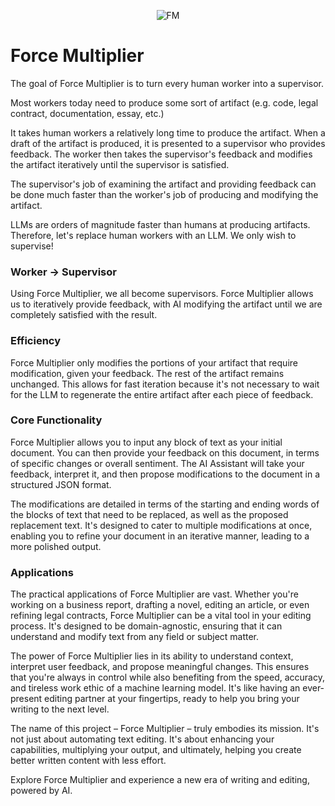 <p align="center">
  <img src="https://github.com/lspahija/force-multiplier/assets/44912218/d8569cc7-cb15-4a36-84e7-560a03651387" alt="FM">
</p>

# Force Multiplier

The goal of Force Multiplier is to turn every human worker into a supervisor.

Most workers today need to produce some sort of artifact (e.g. code, legal contract, documentation, essay, etc.)

It takes human workers a relatively long time to produce the artifact. When a draft of the artifact is produced, it is presented to a supervisor who provides feedback.
The worker then takes the supervisor's feedback and modifies the artifact iteratively until the supervisor is satisfied.

The supervisor's job of examining the artifact and providing feedback can be done much faster than the worker's job of producing and modifying the artifact.

LLMs are orders of magnitude faster than humans at producing artifacts. Therefore, let's replace human workers with an LLM. We only wish to supervise!

### Worker -> Supervisor

Using Force Multiplier, we all become supervisors. Force Multiplier allows us to iteratively provide feedback, with AI modifying the artifact until we are completely satisfied with the result.

### Efficiency

Force Multiplier only modifies the portions of your artifact that require modification, given your feedback. The rest of the artifact remains unchanged. This allows for fast iteration because it's not necessary to wait for the LLM to regenerate the entire artifact after each piece of feedback.

### Core Functionality

Force Multiplier allows you to input any block of text as your initial document. You can then provide your feedback on this document, in terms of specific changes or overall sentiment. The AI Assistant will take your feedback, interpret it, and then propose modifications to the document in a structured JSON format.

The modifications are detailed in terms of the starting and ending words of the blocks of text that need to be replaced, as well as the proposed replacement text. It's designed to cater to multiple modifications at once, enabling you to refine your document in an iterative manner, leading to a more polished output.

### Applications

The practical applications of Force Multiplier are vast. Whether you're working on a business report, drafting a novel, editing an article, or even refining legal contracts, Force Multiplier can be a vital tool in your editing process. It's designed to be domain-agnostic, ensuring that it can understand and modify text from any field or subject matter.

The power of Force Multiplier lies in its ability to understand context, interpret user feedback, and propose meaningful changes. This ensures that you're always in control while also benefiting from the speed, accuracy, and tireless work ethic of a machine learning model. It's like having an ever-present editing partner at your fingertips, ready to help you bring your writing to the next level.

The name of this project – Force Multiplier – truly embodies its mission. It's not just about automating text editing. It's about enhancing your capabilities, multiplying your output, and ultimately, helping you create better written content with less effort.

Explore Force Multiplier and experience a new era of writing and editing, powered by AI.
